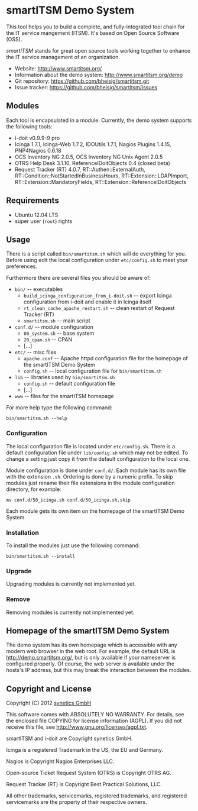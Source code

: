 #   smartITSM Demo System

This tool helps you to build a complete, and fully-integrated tool chain for the IT service mangement (ITSM). It's based on Open Source Software (OSS).

_smartITSM_ stands for great open source tools working together to enhance the IT service management of an organization.

*   Website: <http://www.smartitsm.org/>
*   Information about the demo system: <http://www.smartitsm.org/demo>
*   Git repository: <https://github.com/bheisig/smartitsm.git>
*   Issue tracker: <https://github.com/bheisig/smartitsm/issues>


##  Modules

Each tool is encapsulated in a module. Currently, the demo system supports the following tools:

*   i-doit v0.9.9-9 pro
*   Icinga 1.7.1, Icinga-Web 1.7.2, IDOUtils 1.7.1, Nagios Plugins 1.4.15, PNP4Nagios 0.6.18
*   OCS Inventory NG 2.0.5, OCS Inventory NG Unix Agent 2.0.5
*   OTRS Help Desk 3.1.10, ReferenceIDoitObjects 0.4 (closed beta)
*   Request Tracker (RT) 4.0.7, RT::Authen::ExternalAuth, RT::Condition::NotStartedInBusinessHours, RT::Extension::LDAPImport, RT::Extension::MandatoryFields, RT::Extension::ReferenceIDoitObjects


##  Requirements

*   Ubuntu 12.04 LTS
*   super user (`root`) rights


##   Usage

There is a script called `bin/smartitsm.sh` which will do everything for you. Before using edit the local configuration under `etc/config.sh` to meet your preferences.

Furthermore there are several files you should be aware of:

*   `bin/` -- executables
    *   `build_icinga_configuration_from_i-doit.sh` -- export Icinga configuration from i-doit and enable it in Icinga itself
    *   `rt_clean_cache_apache_restart.sh` -- clean restart of Request Tracker (RT)
    *   `smartitsm.sh` -- main script
*   `conf.d/` -- module configuration
    *   `00_system.sh` -- base system
    *   `20_cpan.sh` -- CPAN
    *   […]
*   `etc/` -- misc files
    *   `apache.conf` -- Apache httpd configuration file for the homepage of the smartITSM Demo System
    *   `config.sh` -- local configuration file for `bin/smartitsm.sh`
*   `lib` -- libraries used by `bin/smartitsm.sh`
    *   `config.sh` -- default configuration file
    *   […]
*   `www` -- files for the smartITSM homepage

For more help type the following command:

    bin/smartitsm.sh --help


### Configuration

The local configuration file is located under `etc/config.sh`. There is a default configuration file under `lib/config.sh` which may not be edited. To change a setting just copy it from the default configuration to the local one.

Module configuration is done under `conf.d/`. Each module has its own file with the extension `.sh`. Ordering is done by a numeric prefix. To skip modules just rename their file extensions in the module configuration directory, for example:

    mv conf.d/50_icinga.sh conf.d/50_icinga.sh.skip

Each module gets its own item on the homepage of the smartITSM Demo System


### Installation

To install the modules just use the following command:

    bin/smartitsm.sh --install

    
### Upgrade

Upgrading modules is currently not implemented yet.


### Remove

Removing modules is currently not implemented yet.


##  Homepage of the smartITSM Demo System

The demo system has its own homepage which is accessible with any modern web browser in the web root. For example, the default URL is <http://demo.smartitsm.org/>, but is only available if your nameserver is configured properly. Of course, the web server is available under the hosts's IP address, but this may break the interaction between the modules.


##   Copyright and License

Copyright (C) 2012 [synetics GmbH](http://www.i-doit.com/)

This software comes with ABSOLUTELY NO WARRANTY. For details, see the enclosed file COPYING for license information (AGPL). If you did not receive this file, see <http://www.gnu.org/licenses/agpl.txt>.

smartITSM and i-doit are Copyright synetics GmbH.

Icinga is a registered Trademark in the US, the EU and Germany.

Nagios is Copyright Nagios Enterprises LLC.

Open-source Ticket Request System (OTRS) is Copyright OTRS AG.

Request Tracker (RT) is Copyright Best Practical Solutions, LLC.

All other trademarks, servicemarks, registered trademarks, and registered servicemarks are the property of their respective owners.
